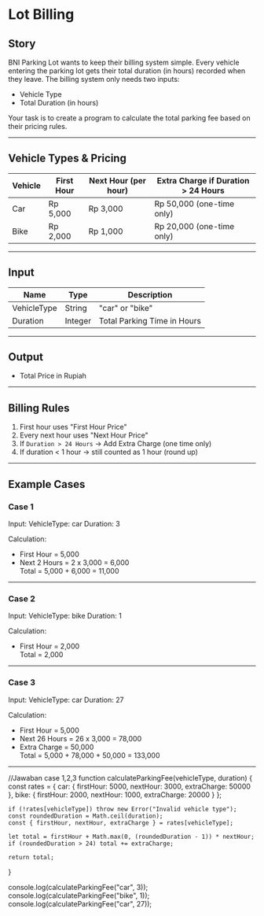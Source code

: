 # Lot Billing

## Story
BNI Parking Lot wants to keep their billing system simple. Every vehicle entering the parking lot gets their total duration (in hours) recorded when they leave. The billing system only needs two inputs:
- Vehicle Type
- Total Duration (in hours)

Your task is to create a program to calculate the total parking fee based on their pricing rules.

---

## Vehicle Types & Pricing

| Vehicle | First Hour | Next Hour (per hour) | Extra Charge if Duration > 24 Hours |
|---------|------------|----------------------|------------------------------------|
| Car     | Rp 5,000   | Rp 3,000            | Rp 50,000 (one-time only)         |
| Bike    | Rp 2,000   | Rp 1,000            | Rp 20,000 (one-time only)         |

---

## Input

| Name        | Type    | Description                       |
|-------------|---------|---------------------------------|
| VehicleType | String  | "car" or "bike"                 |
| Duration    | Integer | Total Parking Time in Hours     |

---

## Output

- Total Price in Rupiah

---

## Billing Rules

1. First hour uses "First Hour Price"
2. Every next hour uses "Next Hour Price"
3. If `Duration > 24 Hours` → Add Extra Charge (one time only)
4. If duration < 1 hour → still counted as 1 hour (round up)

---

## Example Cases

### Case 1

Input:
VehicleType: car 
Duration: 3

Calculation:
- First Hour = 5,000
- Next 2 Hours = 2 x 3,000 = 6,000  
Total = 5,000 + 6,000 = 11,000


---

### Case 2

Input:
VehicleType: bike 
Duration: 1


Calculation:
- First Hour = 2,000  
Total = 2,000

---

### Case 3

Input:
VehicleType: car 
Duration: 27


Calculation:
- First Hour = 5,000  
- Next 26 Hours = 26 x 3,000 = 78,000  
- Extra Charge = 50,000  
Total = 5,000 + 78,000 + 50,000 = 133,000

---

//Jawaban case 1,2,3
function calculateParkingFee(vehicleType, duration) {
    const rates = {
        car: { firstHour: 5000, nextHour: 3000, extraCharge: 50000 },
        bike: { firstHour: 2000, nextHour: 1000, extraCharge: 20000 }
    };

    if (!rates[vehicleType]) throw new Error("Invalid vehicle type");
    const roundedDuration = Math.ceil(duration);
    const { firstHour, nextHour, extraCharge } = rates[vehicleType];

    let total = firstHour + Math.max(0, (roundedDuration - 1)) * nextHour;
    if (roundedDuration > 24) total += extraCharge;

    return total;
}

console.log(calculateParkingFee("car", 3));  
console.log(calculateParkingFee("bike", 1)); 
console.log(calculateParkingFee("car", 27)); 